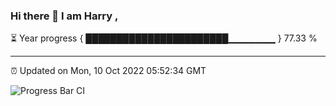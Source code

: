 ### Hi there 👋 I am Harry , 

⏳ Year progress { ███████████████████████▁▁▁▁▁▁▁ } 77.33 %

---

⏰ Updated on Mon, 10 Oct 2022 05:52:34 GMT

![Progress Bar CI](https://github.com/duykhang68/duykhang68/workflows/Progress%20Bar%20CI/badge.svg)
